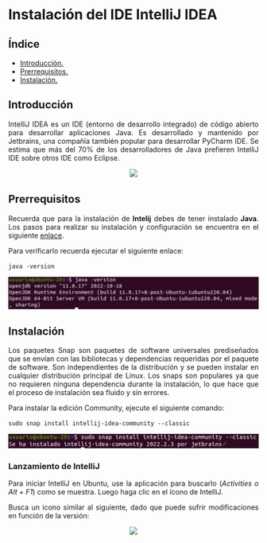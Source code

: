 <div align="justify">

# Instalación del IDE IntelliJ IDEA

## Índice
- [Introducción.](#introducción)
- [Prerrequisitos.](#prerrequisitos)
- [Instalación.](#instalación)

## Introducción
  IntelliJ IDEA es un IDE (entorno de desarrollo integrado) de código abierto para desarrollar aplicaciones Java. Es desarrollado y mantenido por Jetbrains, una compañía también popular para desarrollar PyCharm IDE. Se estima que más del 70% de los desarrolladores de Java prefieren IntelliJ IDE sobre otros IDE como Eclipse.
  
<div align="center">
<img src="http://blog.chuidiang.org/wp-content/uploads/6eqoPNuy.jpg" width="150px">
</div>

## Prerrequisitos
  Recuerda que para la instalación de __Intelij__ debes de tener instalado __Java__. Los pasos para realizar su instalación y configuración se encuentra en el siguiente [enlace](tarea-jdk.md).

  Para verificarlo recuerda ejecutar el siguiente enlace:

```console
java -version
```

<img src="https://github.com/samugd17/Entornos-de-desarrollo/blob/main/TAREAS/Tarea8/IMG/1.%20JAVA%20VERSION.png">

## Instalación

  Los paquetes Snap son paquetes de software universales prediseñados que se envían con las bibliotecas y dependencias requeridas por el paquete de software. Son independientes de la distribución y se pueden instalar en cualquier distribución principal de Linux. Los snaps son populares ya que no requieren ninguna dependencia durante la instalación, lo que hace que el proceso de instalación sea fluido y sin errores.

  Para instalar la edición Community, ejecute el siguiente comando:

```console
sudo snap install intellij-idea-community --classic
```

<img src="https://github.com/samugd17/Entornos-de-desarrollo/blob/main/TAREAS/Tarea8/IMG/2.%20INSTALL%20Intelij.png">

### Lanzamiento de IntelliJ

  Para iniciar IntelliJ en Ubuntu, use la aplicación para buscarlo (_Activities o Alt + F1_) como se muestra. Luego haga clic en el ícono de IntelliJ.

  Busca un icono similar al siguiente, dado que puede sufrir modificaciones en función de la versión:

  <div align="center">
    <img src="http://blog.chuidiang.org/wp-content/uploads/6eqoPNuy.jpg" width="150px">
  </div>



</div>
